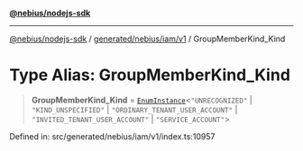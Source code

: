 [**@nebius/nodejs-sdk**](../../../../../README.md)

---

[@nebius/nodejs-sdk](../../../../../README.md) / [generated/nebius/iam/v1](../README.md) / GroupMemberKind_Kind

# Type Alias: GroupMemberKind_Kind

> **GroupMemberKind_Kind** = [`EnumInstance`](../../../../../runtime/protos/enum/type-aliases/EnumInstance.md)\<`"UNRECOGNIZED"` \| `"KIND_UNSPECIFIED"` \| `"ORDINARY_TENANT_USER_ACCOUNT"` \| `"INVITED_TENANT_USER_ACCOUNT"` \| `"SERVICE_ACCOUNT"`\>

Defined in: src/generated/nebius/iam/v1/index.ts:10957

